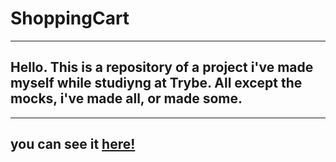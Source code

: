 # ShoppingCart
---

## Hello. This is a repository of a project i've made myself while studiyng at Trybe. All except the mocks, i've made all, or made some.
---

<!-- yé -->

## you can see it <a href="https://gammarkin.github.io/ShoppingCart/">here!</a>
